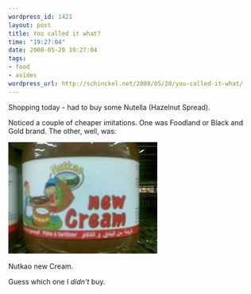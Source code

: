 ```yaml
--- 
wordpress_id: 1421
layout: post
title: You called it what?
time: "19:27:04"
date: 2008-05-20 19:27:04
tags: 
- food
- asides
wordpress_url: http://schinckel.net/2008/05/20/you-called-it-what/
---
```

Shopping today - had to buy some Nutella (Hazelnut Spread).

Noticed a couple of cheaper imitations. One was Foodland or Black and Gold brand. The other, well, was:

  
![20052008.jpg][1]

Nutkao new Cream.

Guess which one I _didn't_ buy.

   [1]: /images/2008/05/20052008.jpg

